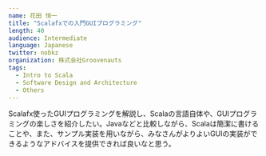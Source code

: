 ```yaml
---
name: 花田 恒一
title: "Scalafxでの入門GUIプログラミング"
length: 40
audience: Intermediate
language: Japanese
twitter: nobkz
organization: 株式会社Groovenauts
tags:
  - Intro to Scala
  - Software Design and Architecture
  - Others
---
```

Scalafx使ったGUIプログラミングを解説し、Scalaの言語自体や、GUIプログラミングの楽しさを紹介したい。Javaなどと比較しながら、Scalaは簡潔に書けることや、また、サンプル実装を用いながら、みなさんがよりよいGUIの実装ができるようなアドバイスを提供できれば良いなと思う。